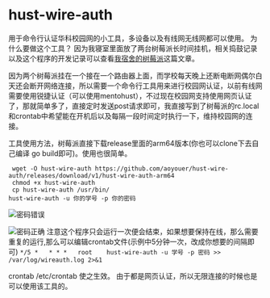 # hust-wire-auth
用于命令行认证华科校园网的小工具，多设备以及有线网无线网都可以使用。
为什么要做这个工具？ 因为我寝室里面放了两台树莓派长时间挂机，相关捣鼓记录以及这个程序的开发记录可以查看[我宿舍的树莓派](aoyouer.com/tech/pi-in-my-room.html)这篇文章。

因为两个树莓派挂在一个接在一个路由器上面，而学校每天晚上还断电断网偶尔白天还会断开网络连接，所以需要一个命令行工具用来进行校园网认证，以前有线网需要使用锐捷认证（可以使用mentohust），不过现在校园网支持使用网页认证了，那就简单多了，直接定时发送post请求即可，我直接写到了树莓派的rc.local和crontab中希望能在开机后以及每隔一段时间定时执行一下，维持校园网的连接。

工具使用方法，树莓派直接下载release里面的arm64版本(你也可以clone下去自己编译 go build即可)。使用也很简单。

```
 wget -O hust-wire-auth https://github.com/aoyouer/hust-wire-auth/releases/download/v1/hust-wire-auth-arm64
 chmod +x hust-wire-auth
 cp hust-wire-auth /usr/bin/
hust-wire-auth -u 你的学号 -p 你的密码
```
![密码错误](https://img.aoyouer.com/images/2020/10/04/image6b70e381cb6e21e3.png)

![密码正确](https://img.aoyouer.com/images/2020/10/04/imagedc08629f7e807de5.png)
注意这个程序只会运行一次便会结束，如果想要保持在线，那么需要重复的运行,那么可以编辑crontab文件(示例中5分钟一次，改成你想要的间隔即可)
`*/5 *   * * *   root    hust-wire-auth -u 学号 -p 密码 >> /var/log/wireauth.log 2>&1` 

crontab /etc/crontab 使之生效。 由于都是网页认证，所以无限连接的时候也是可以使用该工具的。

